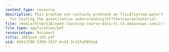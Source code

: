 ```yaml
---
content_type: resource
description: This problem set contains problems on fluid?system,water?in?the?basement?problem
  for testing the quantitative understanding?of?the?course?material.
file: /media/https%3A/open-learning-course-data-rc.s3.amazonaws.com/2-003-modeling-dynamics-and-control-i-spring-2005/d44137885209262fdcd32c425a9891e8_2003ps4_s05.pdf
file_type: application/pdf
resourcetype: Document
title: 2003ps4_s05.pdf
uid: d4413788-5209-262f-dcd3-2c425a9891e8
---
```

